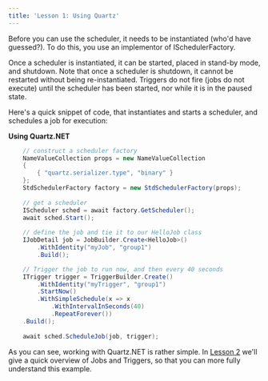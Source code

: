 ```yaml
---
title: 'Lesson 1: Using Quartz'
---
```


Before you can use the scheduler, it needs to be instantiated (who'd have guessed?).
To do this, you use an implementor of ISchedulerFactory.

Once a scheduler is instantiated, it can be started, placed in stand-by mode, and shutdown.
Note that once a scheduler is shutdown, it cannot be restarted without being re-instantiated.
Triggers do not fire (jobs do not execute) until the scheduler has been started, nor while it is
in the paused state.

Here's a quick snippet of code, that instantiates and starts a scheduler, and schedules a job for execution:

__Using Quartz.NET__

```csharp
    // construct a scheduler factory
    NameValueCollection props = new NameValueCollection
    {
        { "quartz.serializer.type", "binary" }
    };
    StdSchedulerFactory factory = new StdSchedulerFactory(props);
    
    // get a scheduler
    IScheduler sched = await factory.GetScheduler();
    await sched.Start();
    
    // define the job and tie it to our HelloJob class
    IJobDetail job = JobBuilder.Create<HelloJob>()
        .WithIdentity("myJob", "group1")
        .Build();

    // Trigger the job to run now, and then every 40 seconds
    ITrigger trigger = TriggerBuilder.Create()
        .WithIdentity("myTrigger", "group1")
        .StartNow()
        .WithSimpleSchedule(x => x
            .WithIntervalInSeconds(40)
            .RepeatForever())
    .Build();
	  
    await sched.ScheduleJob(job, trigger);
```

As you can see, working with Quartz.NET is rather simple. In [Lesson 2](jobs-and-triggers.md) we'll give a quick overview of Jobs and Triggers, so that you can more fully understand this example.

